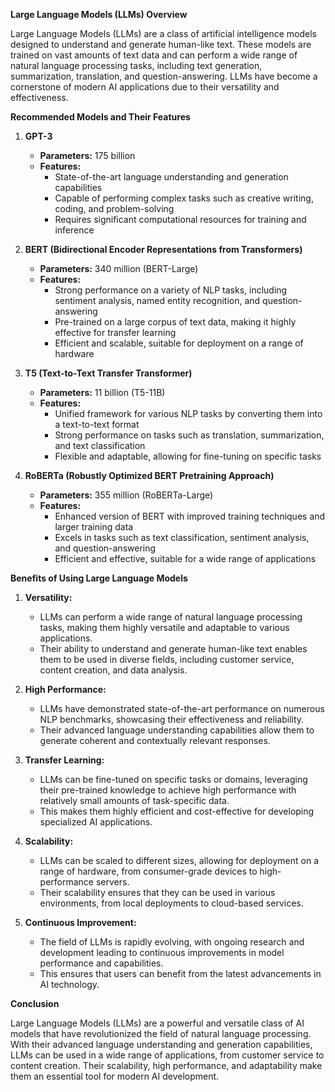 **Large Language Models (LLMs) Overview**

Large Language Models (LLMs) are a class of artificial intelligence models designed to understand and generate human-like text. These models are trained on vast amounts of text data and can perform a wide range of natural language processing tasks, including text generation, summarization, translation, and question-answering. LLMs have become a cornerstone of modern AI applications due to their versatility and effectiveness.

**Recommended Models and Their Features**

1. **GPT-3**
   - **Parameters:** 175 billion
   - **Features:**
     - State-of-the-art language understanding and generation capabilities
     - Capable of performing complex tasks such as creative writing, coding, and problem-solving
     - Requires significant computational resources for training and inference

2. **BERT (Bidirectional Encoder Representations from Transformers)**
   - **Parameters:** 340 million (BERT-Large)
   - **Features:**
     - Strong performance on a variety of NLP tasks, including sentiment analysis, named entity recognition, and question-answering
     - Pre-trained on a large corpus of text data, making it highly effective for transfer learning
     - Efficient and scalable, suitable for deployment on a range of hardware

3. **T5 (Text-to-Text Transfer Transformer)**
   - **Parameters:** 11 billion (T5-11B)
   - **Features:**
     - Unified framework for various NLP tasks by converting them into a text-to-text format
     - Strong performance on tasks such as translation, summarization, and text classification
     - Flexible and adaptable, allowing for fine-tuning on specific tasks

4. **RoBERTa (Robustly Optimized BERT Pretraining Approach)**
   - **Parameters:** 355 million (RoBERTa-Large)
   - **Features:**
     - Enhanced version of BERT with improved training techniques and larger training data
     - Excels in tasks such as text classification, sentiment analysis, and question-answering
     - Efficient and effective, suitable for a wide range of applications

**Benefits of Using Large Language Models**

1. **Versatility:**
   - LLMs can perform a wide range of natural language processing tasks, making them highly versatile and adaptable to various applications.
   - Their ability to understand and generate human-like text enables them to be used in diverse fields, including customer service, content creation, and data analysis.

2. **High Performance:**
   - LLMs have demonstrated state-of-the-art performance on numerous NLP benchmarks, showcasing their effectiveness and reliability.
   - Their advanced language understanding capabilities allow them to generate coherent and contextually relevant responses.

3. **Transfer Learning:**
   - LLMs can be fine-tuned on specific tasks or domains, leveraging their pre-trained knowledge to achieve high performance with relatively small amounts of task-specific data.
   - This makes them highly efficient and cost-effective for developing specialized AI applications.

4. **Scalability:**
   - LLMs can be scaled to different sizes, allowing for deployment on a range of hardware, from consumer-grade devices to high-performance servers.
   - Their scalability ensures that they can be used in various environments, from local deployments to cloud-based services.

5. **Continuous Improvement:**
   - The field of LLMs is rapidly evolving, with ongoing research and development leading to continuous improvements in model performance and capabilities.
   - This ensures that users can benefit from the latest advancements in AI technology.

**Conclusion**

Large Language Models (LLMs) are a powerful and versatile class of AI models that have revolutionized the field of natural language processing. With their advanced language understanding and generation capabilities, LLMs can be used in a wide range of applications, from customer service to content creation. Their scalability, high performance, and adaptability make them an essential tool for modern AI development.
